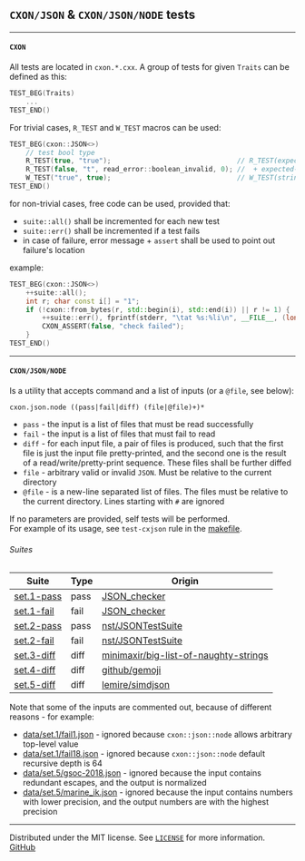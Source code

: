 ## `CXON/JSON` & `CXON/JSON/NODE` tests


--------------------------------------------------------------------------------

#### `CXON`

All tests are located in `cxon.*.cxx`. A group of tests for given `Traits`
can be defined as this:

``` c++
TEST_BEG(Traits)
    ...
TEST_END()
```

For trivial cases, `R_TEST` and `W_TEST` macros can be used:

``` c++
TEST_BEG(cxon::JSON<>)
    // test bool type
    R_TEST(true, "true");                               // R_TEST(expected-value, string)
    R_TEST(false, "t", read_error::boolean_invalid, 0); //  + expected-error, expected-error-offset
    W_TEST("true", true);                               // W_TEST(string, input-value)
TEST_END()
```

for non-trivial cases, free code can be used, provided that:
- `suite::all()` shall be incremented for each new test
- `suite::err()` shall be incremented if a test fails
- in case of failure, error message + `assert` shall be used to point out failure's location

example:

``` c++
TEST_BEG(cxon::JSON<>)
    ++suite::all();
    int r; char const i[] = "1";
    if (!cxon::from_bytes(r, std::begin(i), std::end(i)) || r != 1) {
        ++suite::err(), fprintf(stderr, "\tat %s:%li\n", __FILE__, (long)__LINE__);
        CXON_ASSERT(false, "check failed");
    }
TEST_END()
```


--------------------------------------------------------------------------------

#### `CXON/JSON/NODE`

Is a utility that accepts command and a list of inputs (or a `@file`, see below):

    cxon.json.node ((pass|fail|diff) (file|@file)+)*

- `pass`  - the input is a list of files that must be read successfully
- `fail`  - the input is a list of files that must fail to read
- `diff`  - for each input file, a pair of files is produced, such that the first file
             is just the input file pretty-printed, and the second one is the result of a
             read/write/pretty-print sequence. These files shall be further diffed
- `file`  - arbitrary valid or invalid `JSON`. Must be relative to the current directory
- `@file` - is a new-line separated list of files. The files must be relative to the
             current directory. Lines starting with `#` are ignored

If no parameters are provided, self tests will be performed.  
For example of its usage, see `test-cxjson` rule in the [makefile](makefile).

###### Suites

Suite                            | Type | Origin
---------------------------------|------|--------------------------------------------------------------------------------------------------
[set.1-pass](data/set.1-pass.in) | pass | [JSON_checker](http://json.org/JSON_checker)
[set.1-fail](data/set.1-fail.in) | fail | [JSON_checker](http://json.org/JSON_checker)
[set.2-pass](data/set.2-pass.in) | pass | [nst/JSONTestSuite](https://github.com/nst/JSONTestSuite)
[set.2-fail](data/set.2-fail.in) | fail | [nst/JSONTestSuite](https://github.com/nst/JSONTestSuite)
[set.3-diff](data/set.3-diff.in) | diff | [minimaxir/big-list-of-naughty-strings](https://github.com/minimaxir/big-list-of-naughty-strings)
[set.4-diff](data/set.4-diff.in) | diff | [github/gemoji](https://github.com/github/gemoji)
[set.5-diff](data/set.5-diff.in) | diff | [lemire/simdjson](https://github.com/lemire/simdjson)

Note that some of the inputs are commented out, because of different reasons - for example:
- [data/set.1/fail1.json](data/set.1/fail1.json) - ignored because `cxon::json::node` allows arbitrary
  top-level value
- [data/set.1/fail18.json](data/set.1/fail18.json) - ignored because `cxon::json::node` default recursive
  depth is 64
- [data/set.5/gsoc-2018.json](data/set.5/gsoc-2018.json) - ignored because the input contains redundant
  escapes, and the output is normalized
- [data/set.5/marine_ik.json](data/set.5/marine_ik.json) - ignored because the input contains numbers
  with lower precision, and the output numbers are with the highest precision


--------------------------------------------------------------------------------

Distributed under the MIT license. See [`LICENSE`](../LICENSE) for more information.  
[GitHub](https://github.com/oknenavin/cxon)  
